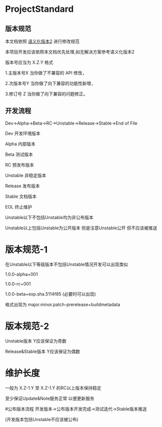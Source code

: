 # ProjectStandard
## 版本规范
本文档依照 [语义化版本2](https://semver.org/lang/zh-CN/) 进行修改规范

本项目开发应该依照本文档优先处理,如无解决方案参考语义化版本2

版本号应当为 X.Z.Y 格式

1.主版本号X 当你做了不兼容的 API 修改，

2.次版本号Y 当你做了向下兼容的功能性新增，

3.修订号  Z 当你做了向下兼容的问题修正。

## 开发流程
Dev->Alpha->Beta->RC->Unstable->Release->Stable->End of File

Dev       开发环境版本

Alpha     内部版本

Beta      测试版本

RC        预发布版本

Unstable  非稳定版本

Release   发布版本

Stable    文档版本

EOL       终止维护

Unstable以下不包括Unstable均为非公布版本

Unstable以上包括Unstable为公开版本 但是注意Unstable公开 但不应该被推送
# 版本规范-1
在Unstable以下等级版本不包括Unstable情况开发可以出现类似

1.0.0-alpha+001

1.0.0-rc+001

1.0.0-beta+exp.sha.5114f85 (必要时可以出现)

格式出现为 major.minor.patch-prerelease+buildmetadata

# 版本规范-2
Unstable版本         Y应该保证为奇数

Release&Stable版本   Y应该保证为偶数

# 维护长度
一般为 X.Z-1.Y 至 X.Z-1.Y 的RC以上版本保持稳定

至少保证Update&Note服务正常 以便更新服务

#公布版本流程
开发版本->公布版本开发完成->测试迭代->Stable版本推送

(开发版本包括Unstable不应该被公布)
